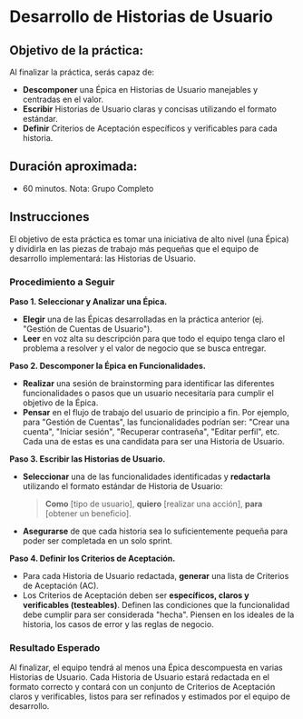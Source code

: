 # Desarrollo de Historias de Usuario

## Objetivo de la práctica:
Al finalizar la práctica, serás capaz de:
-   **Descomponer** una Épica en Historias de Usuario manejables y centradas en el valor.
-   **Escribir** Historias de Usuario claras y concisas utilizando el formato estándar.
-   **Definir** Criterios de Aceptación específicos y verificables para cada historia.

## Duración aproximada:
-   60 minutos.
Nota: Grupo Completo

## Instrucciones

El objetivo de esta práctica es tomar una iniciativa de alto nivel (una Épica) y dividirla en las piezas de trabajo más pequeñas que el equipo de desarrollo implementará: las Historias de Usuario.

### Procedimiento a Seguir

**Paso 1. Seleccionar y Analizar una Épica.**
-   **Elegir** una de las Épicas desarrolladas en la práctica anterior (ej. "Gestión de Cuentas de Usuario").
-   **Leer** en voz alta su descripción para que todo el equipo tenga claro el problema a resolver y el valor de negocio que se busca entregar.

**Paso 2. Descomponer la Épica en Funcionalidades.**
-   **Realizar** una sesión de brainstorming para identificar las diferentes funcionalidades o pasos que un usuario necesitaría para cumplir el objetivo de la Épica.
-   **Pensar** en el flujo de trabajo del usuario de principio a fin. Por ejemplo, para "Gestión de Cuentas", las funcionalidades podrían ser: "Crear una cuenta", "Iniciar sesión", "Recuperar contraseña", "Editar perfil", etc. Cada una de estas es una candidata para ser una Historia de Usuario.

**Paso 3. Escribir las Historias de Usuario.**
-   **Seleccionar** una de las funcionalidades identificadas y **redactarla** utilizando el formato estándar de Historia de Usuario:
    > **Como** [tipo de usuario], **quiero** [realizar una acción], **para** [obtener un beneficio].
-   **Asegurarse** de que cada historia sea lo suficientemente pequeña para poder ser completada en un solo sprint.

**Paso 4. Definir los Criterios de Aceptación.**
-   Para cada Historia de Usuario redactada, **generar** una lista de Criterios de Aceptación (AC).
-   Los Criterios de Aceptación deben ser **específicos, claros y verificables (testeables)**. Definen las condiciones que la funcionalidad debe cumplir para ser considerada "hecha". Piensen en los ideales de la historia, los casos de error y las reglas de negocio.


### Resultado Esperado
Al finalizar, el equipo tendrá al menos una Épica descompuesta en varias Historias de Usuario. Cada Historia de Usuario estará redactada en el formato correcto y contará con un conjunto de Criterios de Aceptación claros y verificables, listos para ser refinados y estimados por el equipo de desarrollo.
